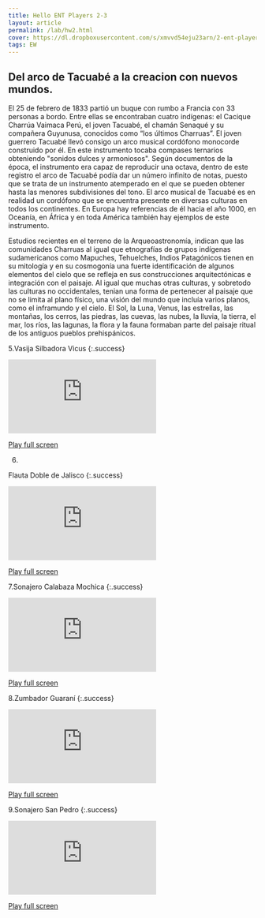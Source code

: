 ```yaml
---
title: Hello ENT Players 2-3
layout: article
permalink: /lab/hw2.html
cover: https://dl.dropboxusercontent.com/s/xmvvd54eju23arn/2-ent-player-skyblue.jpg?raw=1
tags: EW
---
```


## Del arco de Tacuabé a la creacion con nuevos mundos.

El 25 de febrero de 1833 partió un buque con rumbo a Francia con 33 personas a bordo. Entre ellas se encontraban cuatro indígenas: el Cacique Charrúa Vaimaca Perú, el joven Tacuabé, el chamán Senaqué y su compañera Guyunusa, conocidos como “los últimos Charruas”. El joven guerrero Tacuabé llevó consigo un arco musical cordófono monocorde construido por él. En este instrumento tocaba compases ternarios obteniendo "sonidos dulces y armoniosos". Según documentos de la época, el instrumento era capaz de reproducir una octava, dentro de este registro el arco de Tacuabé podía dar un número infinito de notas, puesto que se trata de un instrumento atemperado en el que se pueden obtener hasta las menores subdivisiones del tono. El arco musical de Tacuabé es en realidad un cordófono que se encuentra presente en diversas culturas en todos los continentes. En Europa hay referencias de él hacia el año 1000, en Oceanía, en África y en toda América también hay ejemplos de este instrumento. 

Estudios recientes en el terreno de la Arqueoastronomía, indican que las comunidades Charruas al igual que etnografías de grupos indígenas sudamericanos como Mapuches, Tehuelches, Indios Patagónicos tienen en su mitología y en su cosmogonía una fuerte identificación de algunos elementos del cielo  que se refleja en sus construcciones arquitectónicas e integración con el paisaje. Al igual que muchas otras culturas, y sobretodo las culturas no occidentales, tenian una forma de pertenecer al paisaje que no se limita al plano físico, una visión del mundo que incluía varios planos, como el inframundo y el cielo. El Sol, la Luna, Venus, las estrellas, las montañas, los cerros, las piedras, las cuevas, las nubes, la lluvia, la tierra, el mar, los ríos, las lagunas, la flora y la fauna formaban parte del paisaje ritual de los antiguos pueblos prehispánicos.

5.Vasija Silbadora Vicus
{:.success}
<div class="container">
  <iframe class="responsive-iframe" src="https://play.maar.world/?g=8&s=0&c=7" style="border: 0" ></iframe>
</div>

<a href="https://play.maar.world/?g=8&s=0&c=7 " rel="Maar World Player" target="_blank"> Play full screen</a> 

6.
Flauta Doble de Jalisco
{:.success}
<div class="container">
  <iframe class="responsive-iframe" src="https://play.maar.world/?g=8&s=0&c=8" style="border: 0" ></iframe>
</div>

<a href="https://play.maar.world/?g=8&s=0&c=8 " rel="Maar World Player" target="_blank"> Play full screen</a> 

7.Sonajero Calabaza Mochica
{:.success}

<div class="container">
  <iframe class="responsive-iframe" src="https://play.maar.world/?g=8&s=0&c=9" style="border: 0" ></iframe>
</div>

<a href="https://play.maar.world/?g=8&s=0&c=9 " rel="Maar World Player" target="_blank"> Play full screen</a> 


8.Zumbador Guaraní
{:.success}
<div class="container">
  <iframe class="responsive-iframe" src="https://play.maar.world/?g=8&s=0&c=10" style="border: 0" ></iframe>
</div>

<a href="https://play.maar.world/?g=8&s=0&c=10 " rel="Maar World Player" target="_blank"> Play full screen</a> 

9.Sonajero San Pedro
{:.success}
<div class="container">
  <iframe class="responsive-iframe" src="https://play.maar.world/?g=8&s=0&c=11" style="border: 0" ></iframe>
</div>

<a href="https://play.maar.world/?g=8&s=0&c=11 " rel="Maar World Player" target="_blank"> Play full screen</a> 


